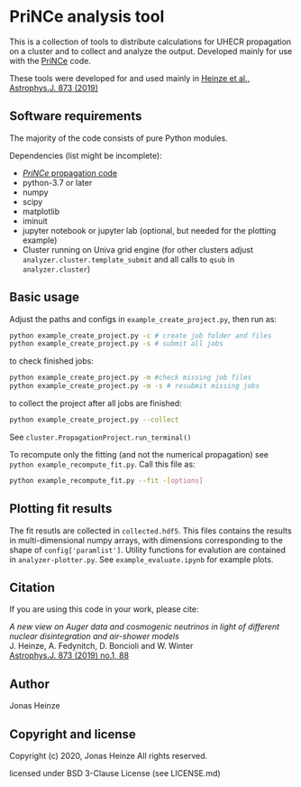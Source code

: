 # PriNCe analysis tool

This is a collection of tools to distribute calculations for UHECR propagation on a cluster and to collect and analyze the output. Developed mainly for use with the [PriNCe](https://github.com/joheinze/PriNCe) code.

These tools were developed for and used mainly in [Heinze et al., Astrophys.J. 873 (2019)](https://doi.org/10.3847/1538-4357/ab05ce)

## Software requirements

The majority of the code consists of pure Python modules.

Dependencies (list might be incomplete):

- [*PriNCe* propagation code](https://github.com/joheinze/PriNCe)
- python-3.7 or later
- numpy
- scipy
- matplotlib
- iminuit
- jupyter notebook or jupyter lab (optional, but needed for the plotting example)
- Cluster running on Univa grid engine (for other clusters adjust `analyzer.cluster.template_submit` and all calls to `qsub` in `analyzer.cluster`)

## Basic usage

Adjust the paths and configs in `example_create_project.py`, then run as:

```bash
python example_create_project.py -c # create job folder and files
python example_create_project.py -s # submit all jobs
```

to check finished jobs:

```bash
python example_create_project.py -m #check missing job files
python example_create_project.py -m -s # resubmit missing jobs
```

to collect the project after all jobs are finished:

```bash
python example_create_project.py --collect
```

See `cluster.PropagationProject.run_terminal()`

To recompute only the fitting (and not the numerical propagation) see `python example_recompute_fit.py`. Call this file as:

```bash
python example_recompute_fit.py --fit -[options]
```

## Plotting fit results

The fit resutls are collected in `collected.hdf5`. This files contains the results in multi-dimensional numpy arrays, with dimensions corresponding to the shape of `config['paramlist']`. Utility functions for evalution are contained in `analyzer-plotter.py`. See `example_evaluate.ipynb` for example plots.

## Citation

If you are using this code in your work, please cite:

*A new view on Auger data and cosmogenic neutrinos in light of different nuclear disintegration and air-shower models*  
J. Heinze, A. Fedynitch, D. Boncioli and W. Winter  
[Astrophys.J. 873 (2019) no.1, 88](https://doi.org/10.3847/1538-4357/ab05ce)

## Author

Jonas Heinze

## Copyright and license

Copyright (c) 2020, Jonas Heinze All rights reserved.

licensed under BSD 3-Clause License (see LICENSE.md)
